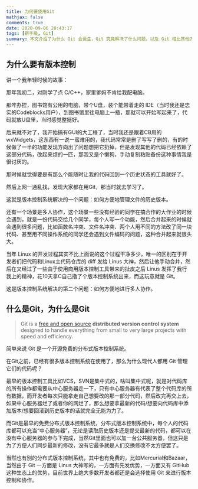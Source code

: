 ```yaml
---
title: 为何要使用Git
mathjax: false
comments: true
date: 2020-09-06 20:43:17
tags: [新手级, Git]
summary: 本文介绍了为什么 Git 会诞生，Git 究竟解决了什么问题，以及 Git 相比其他方案究竟好在哪里。
---
```


## 为什么要有版本控制

讲一个我年轻时候的故事：

那年我初二，对刚学了点 C/C++，家里爹妈不肯给我配电脑。

那咋办捏，图书馆有公用的电脑，带个U盘，装个能带着走的 IDE（当时我还是忠实的Codeblocks用户），到图书馆里往电脑上一插，那就可以开始写起来了，代码就放U盘里，当时感觉整挺好。

后来就不对了，我开始搞有GUI的大工程了，当时我还是跟着CB用的wxWidgets，这东西有一说一蛮难用的，我代码常常是删了写写了删的，有的时候做了一半的功能发现方向出了问题想把它扔掉，但是发现其他的代码已经依赖了这部分代码，改起来烦的一匹，那我又是个懒狗，手动复制粘贴备份这种事情我是很讨厌的。

那时候就觉得要是有那么个能随时让我的代码回到一个历史状态的工具就好了。

然后上网一通乱找，发现大家都在用Git，那当时就去学习了。

这就是版本控制系统解决的一个问题：如何方便地管理文件的历史版本。

还有一个场景是多人协作，这个场景一些没有经验的同学在搞合作的大作业的时候会遇到，就是一份代码交给几个同学，每个人写一个功能，然后合并起来的时候就会遇到很多问题，比如函数名冲突、文件名冲突、两个人用不同的方法改了同一块代码、甚至用不同操作系统的同学还会遇到文件编码的问题，这种合并起来就很头大。

当年 Linux 的开发过程其实不比上面说的这个过程干净多少，唯一的区别在于开发者们把代码和Linux主代码仓库的 diff 发给 Linus 大神，然后让他手动合并，然后在又经过了一些由于使用商用版本控制工具带来的扯皮之后 Linus 发挥了我行我上的精神，花10天拿C自己撸了个版本控制系统出来，而这玩意就是 Git。

这是版本控制系统解决的第二个问题：如何方便地进行多人协作。

## 什么是Git，为什么是Git

> Git is a [free and open source](https://git-scm.com/about/free-and-open-source) **distributed version control system** designed to handle everything from small to very large projects with speed and efficiency.    

简单来说 Git 是一个开源免费的分布式版本控制系统。

在Git之前，已经有很多版本控制系统在使用了，那么为什么现代人都用 Git 管理它们的代码呢？

最早的版本控制工具比如VCS，SVN是集中式的，啥叫集中式呢，就是对代码库的所有操作都需要从中心服务器走一下，只有中心服务器有代表了整个代码库的所有数据，而开发者每次只能拿走自己想要改的那一部分代码，然后改完再交上去，如果中心服务器烂了或者你的网烂了，那么想要拿最新的代码/想要向代码库中添加版本/想要回滚到历史版本的话就完全无能为力了。

而Git是最早的免费分布式版本控制系统，分布式版本控制系统中，每个人的代码库都可以充当“中心服务器”，无论是读取历史版本还是提交最新的代码，都可以在没有中心服务器的参与下完成，当然Git里面也可以加一台公共服务器，但这只是为了方便人们同步最新的修改，没有它最多就是人们交换修改不太方便罢了。

当然也有别的分布式版本控制系统，其中也有免费的，比如Mercurial和Bazaar，当然由于 Git 一方面是 Linus 大神写的，一方面有先发优势，一方面又有 GitHub 这种生态上的优势，目前世界上绝大多数开发者都还是会选择使用 Git 来进行版本控制和协作。